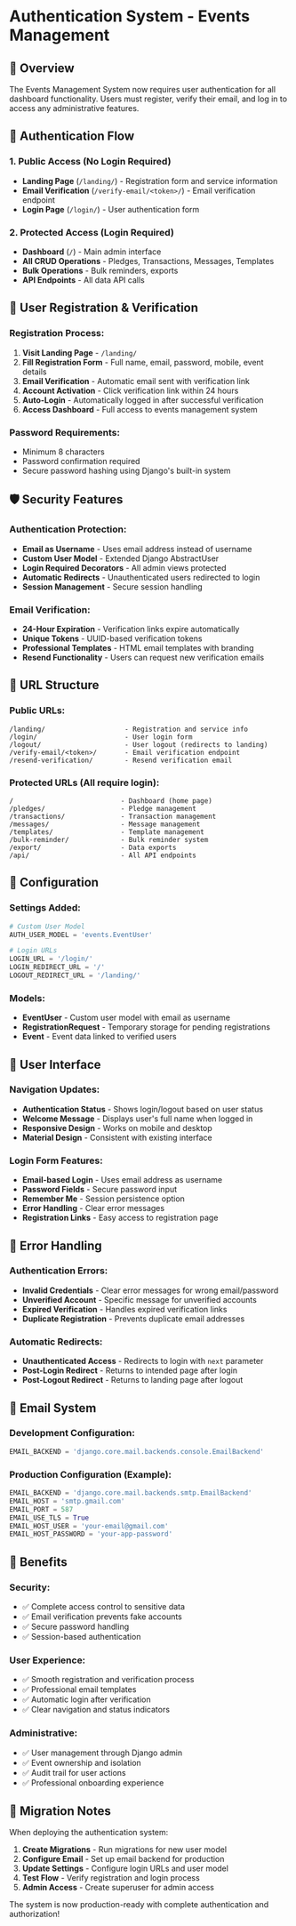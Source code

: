 # Authentication System - Events Management

## 🔐 Overview
The Events Management System now requires user authentication for all dashboard functionality. Users must register, verify their email, and log in to access any administrative features.

## 🚀 Authentication Flow

### 1. **Public Access (No Login Required)**
- **Landing Page** (`/landing/`) - Registration form and service information
- **Email Verification** (`/verify-email/<token>/`) - Email verification endpoint
- **Login Page** (`/login/`) - User authentication form

### 2. **Protected Access (Login Required)**
- **Dashboard** (`/`) - Main admin interface
- **All CRUD Operations** - Pledges, Transactions, Messages, Templates
- **Bulk Operations** - Bulk reminders, exports
- **API Endpoints** - All data API calls

## 🔑 User Registration & Verification

### Registration Process:
1. **Visit Landing Page** - `/landing/`
2. **Fill Registration Form** - Full name, email, password, mobile, event details
3. **Email Verification** - Automatic email sent with verification link
4. **Account Activation** - Click verification link within 24 hours
5. **Auto-Login** - Automatically logged in after successful verification
6. **Access Dashboard** - Full access to events management system

### Password Requirements:
- Minimum 8 characters
- Password confirmation required
- Secure password hashing using Django's built-in system

## 🛡️ Security Features

### Authentication Protection:
- **Email as Username** - Uses email address instead of username
- **Custom User Model** - Extended Django AbstractUser
- **Login Required Decorators** - All admin views protected
- **Automatic Redirects** - Unauthenticated users redirected to login
- **Session Management** - Secure session handling

### Email Verification:
- **24-Hour Expiration** - Verification links expire automatically
- **Unique Tokens** - UUID-based verification tokens
- **Professional Templates** - HTML email templates with branding
- **Resend Functionality** - Users can request new verification emails

## 🎯 URL Structure

### Public URLs:
```
/landing/                    - Registration and service info
/login/                      - User login form
/logout/                     - User logout (redirects to landing)
/verify-email/<token>/       - Email verification endpoint
/resend-verification/        - Resend verification email
```

### Protected URLs (All require login):
```
/                           - Dashboard (home page)
/pledges/                   - Pledge management
/transactions/              - Transaction management  
/messages/                  - Message management
/templates/                 - Template management
/bulk-reminder/             - Bulk reminder system
/export/                    - Data exports
/api/                       - All API endpoints
```

## 🔧 Configuration

### Settings Added:
```python
# Custom User Model
AUTH_USER_MODEL = 'events.EventUser'

# Login URLs
LOGIN_URL = '/login/'
LOGIN_REDIRECT_URL = '/'
LOGOUT_REDIRECT_URL = '/landing/'
```

### Models:
- **EventUser** - Custom user model with email as username
- **RegistrationRequest** - Temporary storage for pending registrations
- **Event** - Event data linked to verified users

## 🎨 User Interface

### Navigation Updates:
- **Authentication Status** - Shows login/logout based on user status
- **Welcome Message** - Displays user's full name when logged in
- **Responsive Design** - Works on mobile and desktop
- **Material Design** - Consistent with existing interface

### Login Form Features:
- **Email-based Login** - Uses email address as username
- **Password Fields** - Secure password input
- **Remember Me** - Session persistence option
- **Error Handling** - Clear error messages
- **Registration Links** - Easy access to registration page

## 🚨 Error Handling

### Authentication Errors:
- **Invalid Credentials** - Clear error messages for wrong email/password
- **Unverified Account** - Specific message for unverified accounts
- **Expired Verification** - Handles expired verification links
- **Duplicate Registration** - Prevents duplicate email addresses

### Automatic Redirects:
- **Unauthenticated Access** - Redirects to login with `next` parameter
- **Post-Login Redirect** - Returns to intended page after login
- **Post-Logout Redirect** - Returns to landing page after logout

## 📧 Email System

### Development Configuration:
```python
EMAIL_BACKEND = 'django.core.mail.backends.console.EmailBackend'
```

### Production Configuration (Example):
```python
EMAIL_BACKEND = 'django.core.mail.backends.smtp.EmailBackend'
EMAIL_HOST = 'smtp.gmail.com'
EMAIL_PORT = 587
EMAIL_USE_TLS = True
EMAIL_HOST_USER = 'your-email@gmail.com'
EMAIL_HOST_PASSWORD = 'your-app-password'
```

## 🎯 Benefits

### Security:
- ✅ Complete access control to sensitive data
- ✅ Email verification prevents fake accounts
- ✅ Secure password handling
- ✅ Session-based authentication

### User Experience:
- ✅ Smooth registration and verification process
- ✅ Professional email templates
- ✅ Automatic login after verification
- ✅ Clear navigation and status indicators

### Administrative:
- ✅ User management through Django admin
- ✅ Event ownership and isolation
- ✅ Audit trail for user actions
- ✅ Professional onboarding experience

## 🔄 Migration Notes

When deploying the authentication system:

1. **Create Migrations** - Run migrations for new user model
2. **Configure Email** - Set up email backend for production
3. **Update Settings** - Configure login URLs and user model
4. **Test Flow** - Verify registration and login process
5. **Admin Access** - Create superuser for admin access

The system is now production-ready with complete authentication and authorization!